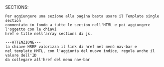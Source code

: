 SECTIONS:

    Per aggiungere una sezione alla pagina basta usare il Template single section
    commentato in fondo a tutte le section nell'HTML e poi aggiungere l'oggetto con le chiavi
    href e title nell'array sections di js.

    ---ATTENZIONE---
    la chiave HREF valorizza il link di href nel menù nav-bar e
    nel template HMTL, con l'aggiunta del nuovo indice, regola anche il valore dell'ID 
    da collegare all'href del menu nav-bar